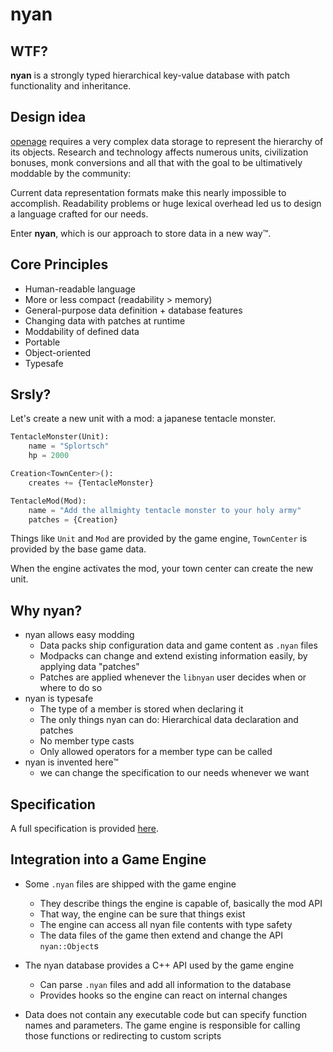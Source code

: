 # nyan

## WTF?

**nyan** is a strongly typed hierarchical key-value database with patch
functionality and inheritance.


## Design idea

[openage](https://github.com/SFTtech/openage) requires a very complex data
storage to represent the hierarchy of its objects. Research and technology
affects numerous units, civilization bonuses, monk conversions and all that
with the goal to be ultimatively moddable by the community:

Current data representation formats make this nearly impossible to
accomplish. Readability problems or huge lexical overhead led us to
design a language crafted for our needs.

Enter **nyan**, which is our approach to store data in a new way™.


## Core Principles

* Human-readable language
* More or less compact (readability > memory)
* General-purpose data definition + database features
* Changing data with patches at runtime
* Moddability of defined data
* Portable
* Object-oriented
* Typesafe


## Srsly?

Let's create a new unit with a mod: a japanese tentacle monster.

``` python
TentacleMonster(Unit):
    name = "Splortsch"
    hp = 2000

Creation<TownCenter>():
    creates += {TentacleMonster}

TentacleMod(Mod):
    name = "Add the allmighty tentacle monster to your holy army"
    patches = {Creation}
```

Things like `Unit` and `Mod` are provided by the game engine,
`TownCenter` is provided by the base game data.

When the engine activates the mod, your town center can create the new unit.


## Why nyan?

* nyan allows easy modding
  * Data packs ship configuration data and game content as `.nyan` files
  * Modpacks can change and extend existing information easily, by applying data "patches"
  * Patches are applied whenever the `libnyan` user decides when or where to do so
* nyan is typesafe
  * The type of a member is stored when declaring it
  * The only things nyan can do: Hierarchical data declaration and patches
  * No member type casts
  * Only allowed operators for a member type can be called
* nyan is invented here™
  * we can change the specification to our needs whenever we want

## Specification

A full specification is provided [here](nyan_specification.md).

## Integration into a Game Engine

* Some `.nyan` files are shipped with the game engine
  * They describe things the engine is capable of, basically the mod API
  * That way, the engine can be sure that things exist
  * The engine can access all nyan file contents with type safety
  * The data files of the game then extend and change the API `nyan::Object`s

* The nyan database provides a C++ API used by the game engine
  * Can parse `.nyan` files and add all information to the database
  * Provides hooks so the engine can react on internal changes

* Data does not contain any executable code but can specify function names
  and parameters. The game engine is responsible for calling those
  functions or redirecting to custom scripts
